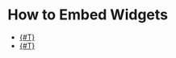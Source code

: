 # How to Embed Widgets

- [{#T}](./widget-as-field-in-lead-page.md)
- [{#T}](./widget-as-detail-tab.md)